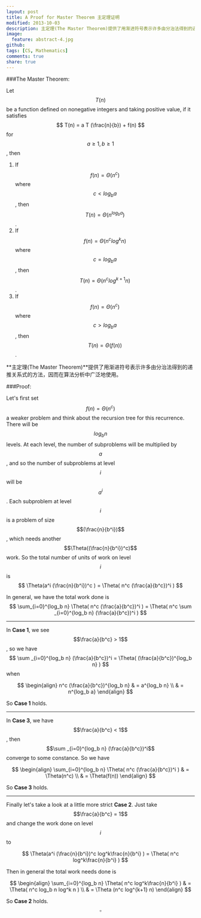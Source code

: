 ```yaml
---
layout: post
title: A Proof for Master Theorem 主定理证明
modified: 2013-10-03
description: 主定理(The Master Theorem)提供了用渐进符号表示许多由分治法得到的递推关系式的方法，因而在算法分析中广泛地使用。
image:
  feature: abstract-4.jpg
github: 
tags: [CS, Mathematics]
comments: true
share: true
---
```


###The Master Theorem:

Let $$T(n)$$ be a function defined on nonegative integers and taking positive value, if it satisfies
$$
		T(n) = a T (\frac{n}{b}) + f(n)
$$
for $$a \geq 1,b \geq 1$$, then

1. If $$f(n) = \Theta( n^c )$$ where $$c < log_b a$$, then $$T(n) = \Theta( n^{log_b a} )$$.
2. If $$f(n) = \Theta( n^c log^k n )$$ where $$c = log_b a$$, then $$T(n) = \Theta( n^c log^{k+1}n )$$.
3. If $$f(n) = \Theta( n^c )$$ where $$c > log_b a$$, then $$T(n) = \Theta( f(n) )$$.

**主定理(The Master Theorem)**提供了用渐进符号表示许多由分治法得到的递推关系式的方法，因而在算法分析中广泛地使用。

###Proof:

Let's first set $$f(n) = \Theta(n^c)$$ a weaker problem and think about the recursion tree for this recurrence. There will be $$log_b n$$ levels. At each level, the number of subproblems will be multiplied by $$a$$, and so the number of subproblems at level $$i$$ will be $$a^i$$. Each subproblem at level $$i$$ is a problem of size $$(\frac{n}{b^i})$$, which needs another $$\Theta((\frac{n}{b^i})^c)$$ work. So the total number of units of work on level $$i$$ is 
$$
		\Theta(a^i (\frac{n}{b^i})^c ) = \Theta( n^c (\frac{a}{b^c})^i )
$$

In general, we have the total work done is 
$$
		\sum_{i=0}^{log_b n} \Theta( n^c (\frac{a}{b^c})^i ) = \Theta( n^c \sum _{i=0}^{log_b n} (\frac{a}{b^c})^i )
$$

---

In **Case 1**, we see $$\frac{a}{b^c} > 1$$, so we have
$$
		\sum _{i=0}^{log_b n} (\frac{a}{b^c})^i = \Theta( (\frac{a}{b^c})^{log_b n} )
$$
when

$$
\begin{align}
	n^c (\frac{a}{b^c})^{log_b n} & = a^{log_b n} \\ 
							      & = n^{log_b a}
\end{align}
$$

So **Case 1** holds.

---

In **Case 3**, we have $$\frac{a}{b^c} < 1$$, then $$\sum _{i=0}^{log_b n} (\frac{a}{b^c})^i$$
converge to some constance. So we have 

$$
\begin{align}
		\sum_{i=0}^{log_b n} \Theta( n^c (\frac{a}{b^c})^i ) & = \Theta(n^c) \\
						  	 		 	 				   	 & = \Theta(f(n))
\end{align}
$$

So **Case 3** holds.

---

Finally let's take a look at a little more strict **Case 2**. Just take $$\frac{a}{b^c} = 1$$ and change the work done on level $$i$$ to 

$$
	 \Theta(a^i (\frac{n}{b^i})^c log^k\frac{n}{b^i} ) = \Theta( n^c log^k\frac{n}{b^i} )
$$

Then in general the total work needs done is 

$$
\begin{align}
		\sum_{i=0}^{log_b n} \Theta( n^c log^k\frac{n}{b^i} ) & = \Theta( n^c log_b n log^k n ) \\
						  			 	 					  & = \Theta (n^c log^{k+1} n)	  
\end{align}
$$

So **Case 2** holds. $$\square$$